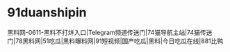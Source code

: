 # 91duanshipin
黑料网-0611-黑料不打烊入口|Telegram频道传送门|74猫导航主站|74猫传送门|78黑料网|51吃瓜|黑料曝料网|91短视频|国产吃瓜|黑料|今日吃瓜在线|881比鸭
